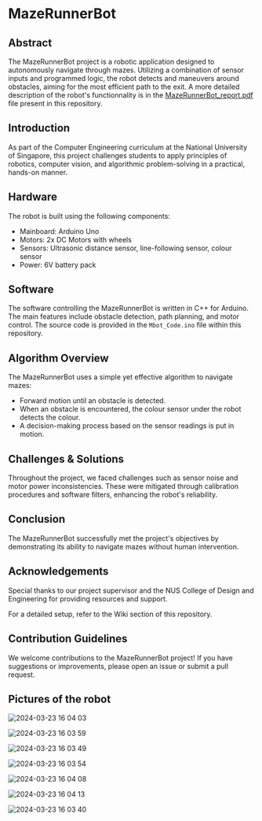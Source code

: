 # MazeRunnerBot

## Abstract
The MazeRunnerBot project is a robotic application designed to autonomously navigate through mazes. Utilizing a combination of sensor inputs and programmed logic, the robot detects and maneuvers around obstacles, aiming for the most efficient path to the exit. A more detailed description of the robot's functionnality is in the [MazeRunnerBot_report.pdf](https://github.com/ymirmeddeb/MazeRunnerBot/blob/main/docs/MazeRunnerBot_report.pdf) file present in this repository.

## Introduction
As part of the Computer Engineering curriculum at the National University of Singapore, this project challenges students to apply principles of robotics, computer vision, and algorithmic problem-solving in a practical, hands-on manner.

## Hardware
The robot is built using the following components:
- Mainboard: Arduino Uno
- Motors: 2x DC Motors with wheels
- Sensors: Ultrasonic distance sensor, line-following sensor, colour sensor
- Power: 6V battery pack

## Software
The software controlling the MazeRunnerBot is written in C++ for Arduino. The main features include obstacle detection, path planning, and motor control. The source code is provided in the `Mbot_Code.ino` file within this repository.

## Algorithm Overview
The MazeRunnerBot uses a simple yet effective algorithm to navigate mazes:
- Forward motion until an obstacle is detected.
- When an obstacle is encountered, the colour sensor under the robot detects the colour.
- A decision-making process based on the sensor readings is put in motion.

## Challenges & Solutions
Throughout the project, we faced challenges such as sensor noise and motor power inconsistencies. These were mitigated through calibration procedures and software filters, enhancing the robot's reliability.

## Conclusion
The MazeRunnerBot successfully met the project's objectives by demonstrating its ability to navigate mazes without human intervention.

## Acknowledgements
Special thanks to our project supervisor and the NUS College of Design and Engineering for providing resources and support.

For a detailed setup, refer to the Wiki section of this repository.

## Contribution Guidelines
We welcome contributions to the MazeRunnerBot project! If you have suggestions or improvements, please open an issue or submit a pull request.

## Pictures of the robot

![2024-03-23 16 04 03](https://github.com/ymirmeddeb/MazeRunnerBot/assets/74667654/fbf5975c-077f-41e2-b887-d2259ee97d02)

![2024-03-23 16 03 59](https://github.com/ymirmeddeb/MazeRunnerBot/assets/74667654/8d925482-481d-42df-bd40-bfaab9c4b6ab)

![2024-03-23 16 03 49](https://github.com/ymirmeddeb/MazeRunnerBot/assets/74667654/bedf7055-c81f-4e68-be8a-285e8ad61bf2)

![2024-03-23 16 03 54](https://github.com/ymirmeddeb/MazeRunnerBot/assets/74667654/b8bf87aa-1032-40df-a672-349aa97880c8)

![2024-03-23 16 04 08](https://github.com/ymirmeddeb/MazeRunnerBot/assets/74667654/ce1d0247-8395-4b77-bd3c-9618cd71f9de)

![2024-03-23 16 04 13](https://github.com/ymirmeddeb/MazeRunnerBot/assets/74667654/d6409a6f-5b1b-4f85-a8d9-e9734dccdf20)

![2024-03-23 16 03 40](https://github.com/ymirmeddeb/MazeRunnerBot/assets/74667654/df9841d1-6484-41e2-a1fb-d3ae99b0687d)
